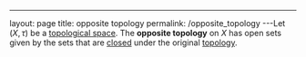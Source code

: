 ---
 layout: page
 title: opposite topology
 permalink: /opposite_topology
---Let $(X,\tau)$ be a [topological space](https://defsmath.github.io/DefsMath/topological_space). The **opposite topology** on  $X$ has open sets given by the sets that are [closed](https://defsmath.github.io/DefsMath/closed) under the original [topology](https://defsmath.github.io/DefsMath/topological_space).